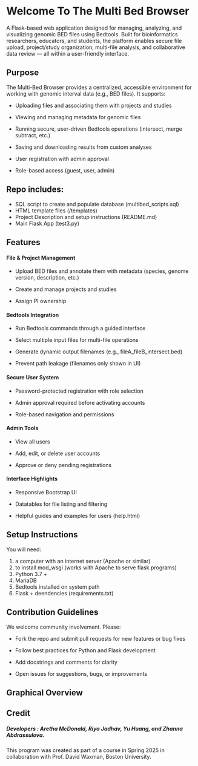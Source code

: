 # Welcome To The Multi Bed Browser

A Flask-based web application designed for managing, analyzing, and visualizing genomic BED files using Bedtools. Built for bioinformatics researchers, educators, and students, the platform enables secure file upload, project/study organization, multi-file analysis, and collaborative data review — all within a user-friendly interface.

## Purpose 

The Multi-Bed Browser provides a centralized, accessible environment for working with genomic interval data (e.g., BED files). It supports:

- Uploading files and associating them with projects and studies

- Viewing and managing metadata for genomic files

- Running secure, user-driven Bedtools operations (intersect, merge subtract, etc.)

- Saving and downloading results from custom analyses

- User registration with admin approval

- Role-based access (guest, user, admin)

## Repo includes:

- SQL script to create and populate database (multibed_scripts.sql)
- HTML template files (/templates)
- Project Description and setup instructions (README.md)
- Main Flask App (test3.py)


## Features

#### File & Project Management
- Upload BED files and annotate them with metadata (species, genome version, description, etc.)

- Create and manage projects and studies

- Assign PI ownership


#### Bedtools Integration
- Run Bedtools commands through a guided interface

- Select multiple input files for multi-file operations

- Generate dynamic output filenames (e.g., fileA_fileB_intersect.bed)

- Prevent path leakage (filenames only shown in UI)

#### Secure User System
- Password-protected registration with role selection

- Admin approval required before activating accounts

-  Role-based navigation and permissions


#### Admin Tools
- View all users

- Add, edit, or delete user accounts

- Approve or deny pending registrations

#### Interface Highlights

- Responsive Bootstrap UI

- Datatables for file listing and filtering

- Helpful guides and examples for users (help.html)


## Setup Instructions

You will need:

1. a computer with an internet server (Apache or similar)
2. to install mod_wsgi (works with Apache to serve flask programs)
3. Python 3.7 +
4. MariaDB 
5. Bedtools installed on system path
6. Flask + deendencies (requirements.txt)


## Contribution Guidelines
We welcome community involvement. Please:

- Fork the repo and submit pull requests for new features or bug fixes

- Follow best practices for Python and Flask development

- Add docstrings and comments for clarity

- Open issues for suggestions, bugs, or improvements

## Graphical Overview

## Credit 

##### Developers :  Aretha McDonald, Riya Jadhav, Yu Huang, and Zhanna Abdrassulova. 

This program was created as part of a course in Spring 2025 in collaboration with Prof. David Waxman, Boston University. 